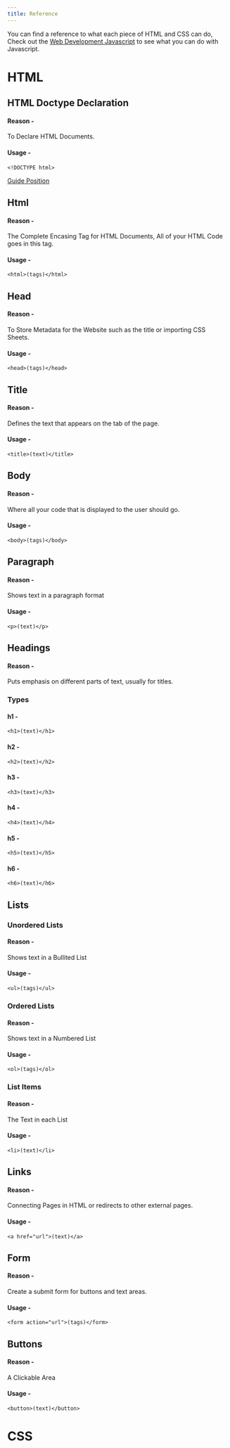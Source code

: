 ```yaml
---
title: Reference
---
```

You can find a reference to what each piece of HTML and CSS can do, Check out the [Web Development Javascript](/topics/webdevjs) to see what you can do with Javascript.

# HTML

## HTML Doctype Declaration

#### Reason - 
To Declare HTML Documents.

#### Usage - 
`<!DOCTYPE html>`

[Guide Position](fullguide.html#starting-code)

## Html

#### Reason - 
The Complete Encasing Tag for HTML Documents, All of your HTML Code goes in this tag.

#### Usage - 
`<html>(tags)</html>`

## Head

#### Reason - 
To Store Metadata for the Website such as the title or importing CSS Sheets.

#### Usage - 
`<head>(tags)</head>`

## Title

#### Reason - 
Defines the text that appears on the tab of the page.

#### Usage - 
`<title>(text)</title>`

## Body

#### Reason - 
Where all your code that is displayed to the user should go.

#### Usage - 
`<body>(tags)</body>`

## Paragraph

#### Reason - 
Shows text in a paragraph format

#### Usage - 
`<p>(text)</p>`

## Headings

#### Reason - 
Puts emphasis on different parts of text, usually for titles.

### Types

#### h1 -
`<h1>(text)</h1>`

#### h2 -
`<h2>(text)</h2>`

#### h3 -
`<h3>(text)</h3>`

#### h4 -
`<h4>(text)</h4>`

#### h5 -
`<h5>(text)</h5>`

#### h6 -
`<h6>(text)</h6>`

## Lists 

### Unordered Lists 

#### Reason - 
Shows text in a Bullited List

#### Usage - 
`<ul>(tags)</ul>`

### Ordered Lists

#### Reason - 
Shows text in a Numbered List

#### Usage - 
`<ol>(tags)</ol>`

### List Items

#### Reason - 
The Text in each List

#### Usage - 
`<li>(text)</li>`

## Links

#### Reason - 
Connecting Pages in HTML or redirects to other external pages.

#### Usage - 
`<a href="url">(text)</a>`

## Form

#### Reason - 
Create a submit form for buttons and text areas.

#### Usage - 
`<form action="url">(tags)</form>`

## Buttons

#### Reason - 
A Clickable Area

#### Usage - 
`<button>(text)</button>`

# CSS

